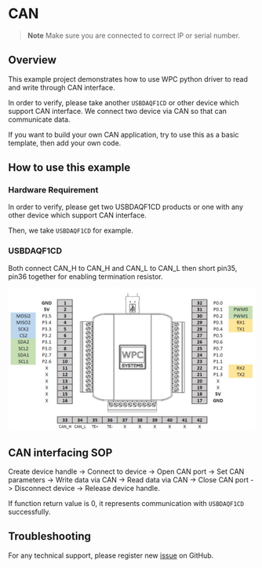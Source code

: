 # CAN
> **Note**
> Make sure you are connected to correct IP or serial number.

## Overview

This example project demonstrates how to use WPC python driver to read and write through CAN interface.

In order to verify, please take another `USBDAQF1CD` or other device which support CAN interface.
We connect two device via CAN so that can communicate data.  

If you want to build your own CAN application, try to use this as a basic template, then add your own code.

## How to use this example

### Hardware Requirement

In order to verify, please get two USBDAQF1CD products or one with any other device which support CAN interface.

Then, we take `USBDAQF1CD` for example.

### USBDAQF1CD

Both connect CAN_H to CAN_H and CAN_L to CAN_L then short pin35, pin36 together for enabling termination resistor.

<img src="https://github.com/WPC-Systems-Ltd/WPC_Python_driver_release/blob/main/Reference/Pinouts/pinout-USBDAQF1CD.JPG" alt="drawing" width="600"/>


## CAN interfacing SOP

Create device handle -> Connect to device -> Open CAN port -> Set CAN parameters -> Write data via CAN -> Read data via CAN -> Close CAN port -> Disconnect device -> Release device handle.

If function return value is 0, it represents communication with `USBDAQF1CD` successfully.

## Troubleshooting

For any technical support, please register new [issue](https://github.com/WPC-Systems-Ltd/WPC_Python_driver_release/issues) on GitHub.